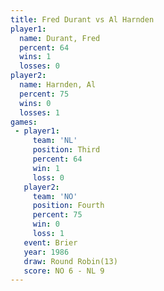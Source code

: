 ```yaml
---
title: Fred Durant vs Al Harnden
player1:            
  name: Durant, Fred
  percent: 64       
  wins: 1           
  losses: 0         
player2:            
  name: Harnden, Al 
  percent: 75       
  wins: 0           
  losses: 1         
games:
 - player1:         
     team: 'NL'     
     position: Third
     percent: 64    
     win: 1         
     loss: 0        
   player2:          
     team: 'NO'      
     position: Fourth
     percent: 75     
     win: 0          
     loss: 1         
   event: Brier         
   year: 1986           
   draw: Round Robin(13)
   score: NO 6 - NL 9   
---
```

